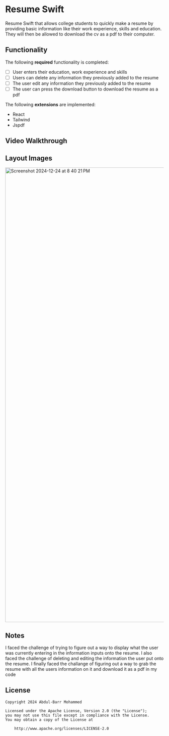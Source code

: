 # Resume Swift
Resume Swift that allows college students to quickly make a resume by providing basic information like their work experience, skills and education. They will then be allowed to download the cv as a pdf to their computer.


## Functionality 

The following **required** functionality is completed:

* [ ] User enters their education, work experience and skills
* [ ] Users can delete any information they previously added to the resume
* [ ] The user edit any information they previously added to the resume
* [ ] The user can press the download button to download the resume as a pdf

The following **extensions** are implemented:

* React
* Tailwind
* Jspdf

## Video Walkthrough



## Layout Images

<img width="1439" alt="Screenshot 2024-12-24 at 8 40 21 PM" src="https://github.com/user-attachments/assets/69b34265-c36d-47a6-a61c-6e05fa5da972" />




## Notes

I faced the challenge of trying to figure out a way to display what the user was currently entering in the information inputs onto the resume. I also faced the challenge of deleting and editing the information the user put onto the resume. I finally faced the challange of figuring out a way to grab the resume with all the users information on it and download it as a pdf in my code
 



## License

    Copyright 2024 Abdul-Barr Mohammed

    Licensed under the Apache License, Version 2.0 (the "License");
    you may not use this file except in compliance with the License.
    You may obtain a copy of the License at

        http://www.apache.org/licenses/LICENSE-2.0


